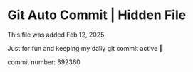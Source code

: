 # Git Auto Commit | Hidden File

This file was added Feb 12, 2025

Just for fun and keeping my daily git commit active 🤪

commit number: 392360
